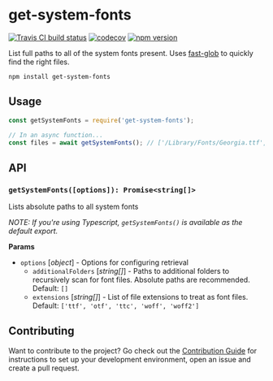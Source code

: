 # get-system-fonts

[![Travis CI build status](https://travis-ci.org/princjef/get-system-fonts.svg?branch=master)](https://travis-ci.org/princjef/get-system-fonts)
[![codecov](https://codecov.io/gh/princjef/get-system-fonts/branch/master/graph/badge.svg)](https://codecov.io/gh/princjef/get-system-fonts)
[![npm version](https://img.shields.io/npm/v/get-system-fonts.svg)](https://npmjs.org/package/get-system-fonts)

List full paths to all of the system fonts present. Uses [fast-glob][] to
quickly find the right files.

```
npm install get-system-fonts
```

## Usage

```js
const getSystemFonts = require('get-system-fonts');

// In an async function...
const files = await getSystemFonts(); // ['/Library/Fonts/Georgia.ttf', ...]
```

## API

### `getSystemFonts([options]): Promise<string[]>`

Lists absolute paths to all system fonts

*NOTE: If you're using Typescript, `getSystemFonts()` is available as the 
default export.*

**Params**

 * `options` [*object*] - Options for configuring retrieval
    * `additionalFolders` [*string[]*] - Paths to additional folders to
      recursively scan for font files. Absolute paths are recommended. Default:
      `[]`
    * `extensions` [*string[]*] - List of file extensions to treat as font
      files. Default: `['ttf', 'otf', 'ttc', 'woff', 'woff2']`

## Contributing

Want to contribute to the project? Go check out the [Contribution 
Guide](CONTRIBUTING.md) for instructions to set up your development 
environment, open an issue and create a pull request.

[fast-glob]: https://github.com/mrmlnc/fast-glob
